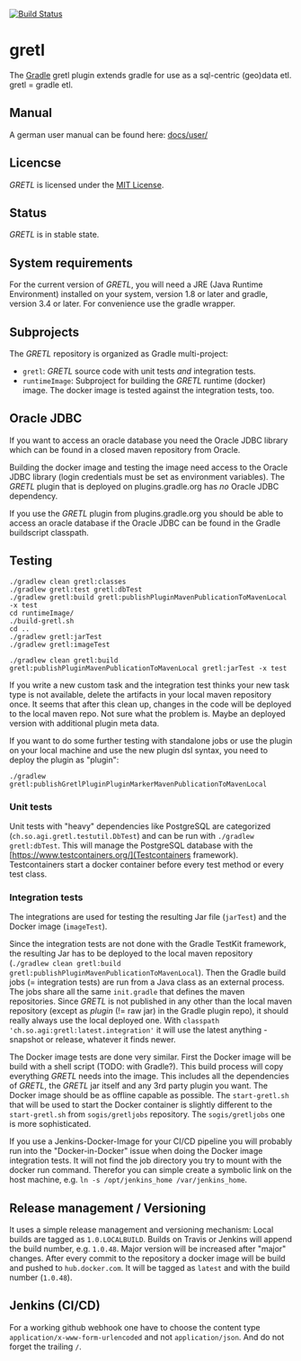 [![Build Status](https://travis-ci.org/sogis/gretl.svg?branch=master)](https://travis-ci.org/sogis/gretl)

# gretl

The [Gradle](http://www.gradle.org) gretl plugin extends gradle for use as a sql-centric (geo)data etl. gretl = gradle etl.

## Manual

A german user manual can be found here: [docs/user/](docs/user/index.md) 

## Licencse

_GRETL_ is licensed under the [MIT License](LICENSE).

## Status

_GRETL_ is in stable state.

## System requirements

For the current version of _GRETL_, you will need a JRE (Java Runtime Environment) installed on your system, version 1.8 or later and gradle, version 3.4 or later.
For convenience use the gradle wrapper.

## Subprojects

The _GRETL_ repository is organized as Gradle multi-project:

* `gretl`: _GRETL_ source code with unit tests _and_ integration tests.
* `runtimeImage`: Subproject for building the _GRETL_ runtime (docker) image. The docker image is tested against the integration tests, too.

## Oracle JDBC
If you want to access an oracle database you need the Oracle JDBC library which can be found in a closed maven repository from Oracle. 

Building the docker image and testing the image need access to the Oracle JDBC library (login credentials must be set as environment variables). The _GRETL_ plugin that is deployed on plugins.gradle.org has _no_ Oracle JDBC dependency.

If you use the _GRETL_ plugin from plugins.gradle.org you should be able to access an oracle database if the Oracle JDBC can be found in the Gradle buildscript classpath. 

## Testing

```
./gradlew clean gretl:classes 
./gradlew gretl:test gretl:dbTest
./gradlew gretl:build gretl:publishPluginMavenPublicationToMavenLocal -x test
cd runtimeImage/
./build-gretl.sh
cd ..
./gradlew gretl:jarTest
./gradlew gretl:imageTest 
```

```
./gradlew clean gretl:build gretl:publishPluginMavenPublicationToMavenLocal gretl:jarTest -x test
```

If you write a new custom task and the integration test thinks your new task type is not available, delete the artifacts in your local maven repository once. It seems that after this clean up, changes in the code will be deployed to the local maven repo. Not sure what the problem is. Maybe an deployed version with additional plugin meta data.

If you want to do some further testing with standalone jobs or use the plugin on your local machine and use the new plugin dsl syntax, you need to deploy the plugin as "plugin":

```
./gradlew gretl:publishGretlPluginPluginMarkerMavenPublicationToMavenLocal
```

### Unit tests
Unit tests with "heavy" dependencies like PostgreSQL are categorized (`ch.so.agi.gretl.testutil.DbTest`) and can be run with `./gradlew gretl:dbTest`. This will manage the PostgreSQL database with the [https://www.testcontainers.org/](Testcontainers framework). Testcontainers start a docker container before every test method or every test class.

### Integration tests
The integrations are used for testing the resulting Jar file (`jarTest`) and the Docker image (`imageTest`). 

Since the integration tests are not done with the Gradle TestKit framework, the resulting Jar has to be deployed to the local maven repository (`./gradlew clean gretl:build gretl:publishPluginMavenPublicationToMavenLocal`). Then the Gradle build jobs (= integration tests) are run from a Java class as an external process. The jobs share all the same `init.gradle` that defines the maven repositories. Since _GRETL_ is not published in any other than the local maven repository  (except as _plugin_ (!= raw jar) in the Gradle plugin repo), it should really always use the local deployed one. With `classpath 'ch.so.agi:gretl:latest.integration'` it will use the latest anything - snapshot or release, whatever it finds newer.

The Docker image tests are done very similar. First the Docker image will be build with a shell script (TODO: with Gradle?). This build process will copy everything _GRETL_ needs into the image. This includes all the dependencies of _GRETL_, the _GRETL_ jar itself and any 3rd party plugin you want. The Docker image should be as offline capable as possible. The `start-gretl.sh` that will be used to start the Docker container is slightly different to the `start-gretl.sh` from `sogis/gretljobs` repository. The `sogis/gretljobs` one is more sophisticated.

If you use a Jenkins-Docker-Image for your CI/CD pipeline you will probably run into the "Docker-in-Docker" issue when doing the Docker image integration tests. It will not find the job directory you try to mount with the docker run command. Therefor you can simple create a symbolic link on the host machine, e.g. `ln -s /opt/jenkins_home /var/jenkins_home`.

## Release management / Versioning

It uses a simple release management and versioning mechanism: Local builds are tagged as `1.0.LOCALBUILD`. Builds on Travis or Jenkins will append the build number, e.g. `1.0.48`. Major version will be increased after "major" changes. After every commit to the repository a docker image will be build and pushed to `hub.docker.com`. It will be tagged as `latest` and with the build number (`1.0.48`).

## Jenkins (CI/CD)
For a working github webhook one have to choose the content type `application/x-www-form-urlencoded` and not `application/json`. And do not forget the trailing `/`.  

